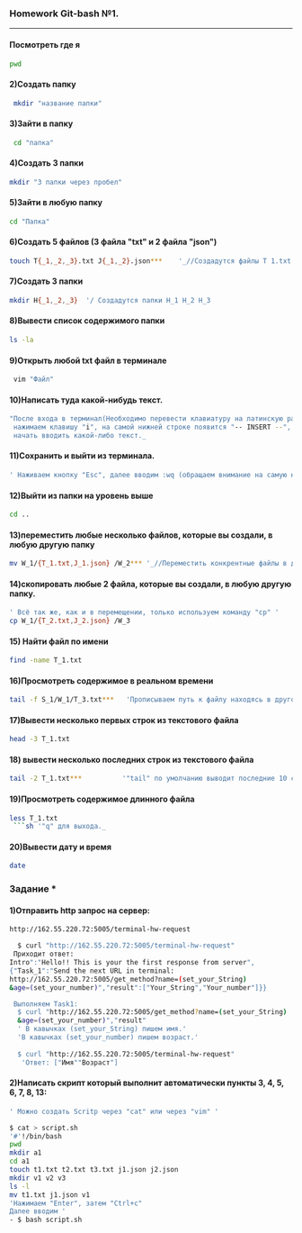 ### Homework Git-bash №1.
----
#### Посмотреть где я

 ```sh 
 pwd
 ```



#### 2)Создать папку
```sh 
 mkdir "название папки"
```


#### 3)Зайти в папку
```sh 
 cd "папка"
```

#### 4)Создать 3 папки
```sh 
mkdir "3 папки через пробел" 
```


#### 5)Зайти в любую папку
```sh 
cd "Папка" 
```


#### 6)Создать 5 файлов (3 файла "txt" и 2 файла "json")
          
```sh 
touch T{_1,_2,_3}.txt J{_1,_2}.json***    '_//Создадутся файлы T 1.txt' T_2.txt T_3.txt J_1.json J_2.json_       ' _//Внутри {} нумерацию    папок                                            отделяем друг от друга запятыми(,)!_'
```                                                  
       
#### 7)Создать 3 папки        
```sh 
mkdir H{_1,_2,_3}  '/ Создадутся папки H_1 H_2 H_3
```
 
#### 8)Вывести список содержимого папки 
```sh 
ls -la
```

#### 9)Открыть любой txt файл в терминале
```sh  _//"vim" - для входа в терминал._
 vim "Файл" 
```

#### 10)Написать туда какой-нибудь текст.
  ```sh 
  "После входа в терминал(Необходимо перевести клавиатуру на латинскую раскладку)
   нажимаем клавишу "i", на самой нижней строке появится "-- INSERT --", после можем
   начать вводить какой-либо текст._
   ```


#### 11)Сохранить и выйти из терминала.
 ```sh 
 ' Наживаем кнопку "Esc", далее вводим :wq (обращаем внимание на самую нижнюю строку) и нажимаем "Enter"._ '
 ```


#### 12)Выйти из папки на уровень выше
```sh  
cd ..
```


#### 13)переместить любые несколько файлов, которые вы создали, в любую другую папку
```sh 
mv W_1/{T_1.txt,J_1.json} /W_2*** '_//Переместить конкрентные файлы в директорию W_2._
```



#### 14)скопировать любые 2 файла, которые вы создали, в любую другую папку.
 ```sh    
' Всё так же, как и в перемещении, только используем команду "cp" ' 
 cp W_1/{T_2.txt,J_2.json} /W_3
```

#### 15) Найти файл по имени
```sh 
find -name T_1.txt
```

#### 16)Просмотреть содержимое в реальном времени

```sh 
tail -f S_1/W_1/T_3.txt***   'Прописываем путь к файлу находясь в другой директории.' 
```

#### 17)Вывести несколько первых строк из текстового файла
```sh 
head -3 T_1.txt
```

#### 18) вывести несколько последних строк из текстового файла
```sh 
tail -2 T_1.txt***          '"tail" по умолчанию выводит последние 10 строк.`
```

#### 19)Просмотреть содержимое длинного файла
```sh  
less T_1.txt
 ```sh '"q" для выхода._
```

#### 20)Вывести дату и время
```sh 
date
```


### Задание *

#### 1)Отправить http запрос на сервер:
```sh 
http://162.55.220.72:5005/terminal-hw-request

  $ curl "http://162.55.220.72:5005/terminal-hw-request"
 Приходит ответ: 
Intro":"Hello!! This is your the first response from server",
{"Task_1":"Send the next URL in terminal:
http://162.55.220.72:5005/get_method?name=(set_your_String)
&age=(set_your_number)","result":["Your_String","Your_number"]}}

 Выполняем Task1:
  $ curl "http://162.55.220.72:5005/get_method?name=(set_your_String)
  &age=(set_your_number)","result"
  ' В кавычках (set_your_String) пишем имя.'  
  'В кавычках (set_your_number) пишем возраст.' 
   
  $ curl "http://162.55.220.72:5005/terminal-hw-request"
   'Ответ: ["Имя""Возраст"]
   ```

#### 2)Написать скрипт который выполнит автоматически пункты 3, 4, 5, 6, 7, 8, 13:
 ```sh  
 ' Можно создать Scritp через "cat" или через "vim" ' 

 $ cat > script.sh
'#'!/bin/bash
pwd
mkdir a1
cd a1
touch t1.txt t2.txt t3.txt j1.json j2.json
mkdir v1 v2 v3
ls -l
mv t1.txt j1.json v1
'Нажимаем "Enter", затем "Ctrl+c"
 Далее вводим '  
- $ bash script.sh
```
